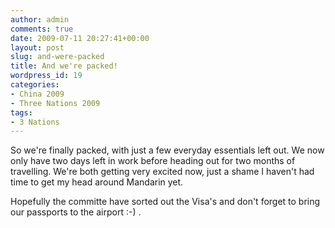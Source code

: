 ```yaml
---
author: admin
comments: true
date: 2009-07-11 20:27:41+00:00
layout: post
slug: and-were-packed
title: And we're packed!
wordpress_id: 19
categories:
- China 2009
- Three Nations 2009
tags:
- 3 Nations
---
```


So we're finally packed, with just a few everyday essentials left out. We now only have two days left in work before heading out for two months of travelling. We're both getting very excited now, just a shame I haven't had time to get my head around Mandarin yet.

Hopefully the committe have sorted out the Visa's and don't forget to bring our passports to the airport :-) .
